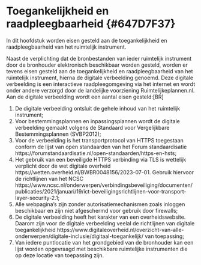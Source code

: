 # Toegankelijkheid en raadpleegbaarheid {#647D7F37}

In dit hoofdstuk worden eisen gesteld aan de toegankelijkheid en raadpleegbaarheid van het ruimtelijk instrument.

Naast de verplichting dat de bronbestanden van ieder ruimtelijk instrument door de bronhouder elektronisch beschikbaar worden gesteld, worden er tevens eisen gesteld aan de toegankelijkheid en raadpleegbaarheid van het ruimtelijk instrument, hierna de digitale verbeelding genoemd. Deze digitale verbeelding is een interactieve raadpleegomgeving via het internet en wordt onder andere verzorgd door de landelijke voorziening Ruimtelijkeplannen.nl. Aan de digitale verbeelding wordt een aantal eisen gesteld:[BR]<br/>
<ol><li>De digitale verbeelding ontsluit de gehele inhoud van het ruimtelijk instrument;</li>
<li>Voor bestemmingsplannen en inpassingsplannen wordt de digitale verbeelding gemaakt volgens de Standaard voor Vergelijkbare Bestemmingsplannen (SVBP2012);</li>
<li>Voor de verbeelding is het transportprotocol van HTTPS toegestaan conform de lijst van open standaarden van het Forum standaardisatie https://forumstandaardisatie.nl/open-standaarden/https-en-hsts;</li>
<li>Het gebruik van een beveiligde HTTPS verbinding via TLS is wettelijk verplicht door de wet digitale overheid https://wetten.overheid.nl/BWBR0048156/2023-07-01. Gebruik hiervoor de richtlijnen van het NCSC https://www.ncsc.nl/onderwerpen/verbindingsbeveiliging/documenten/publicaties/2021/januari/19/ict-beveiligingsrichtlijnen-voor-transport-layer-security-2.1;</li>
<li>Alle webpagina’s zijn zonder autorisatiemechanismen zoals inloggen beschikbaar en zijn niet afgeschermd voor gebruik door firewalls;</li>
<li>De digitale verbeelding heeft het karakter van een overheidswebsite. Daarom zijn voor de digitale verbeelding veelal de richtlijnen van digitale toegankelijkheid https://www.digitaleoverheid.nl/overzicht-van-alle-onderwerpen/digitale-inclusie/digitaal-toegankelijk/ van toepassing;</li>
<li>Van iedere puntlocatie van het grondgebied van de bronhouder kan een lijst worden opgevraagd met beschikbare ruimtelijke instrumenten die op deze locatie van toepassing zijn.</li>
</ol>

